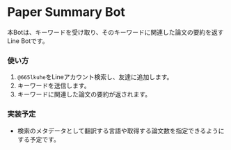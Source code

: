 # Paper Summary Bot
本Botは、キーワードを受け取り、そのキーワードに関連した論文の要約を返すLine Botです。

### 使い方
1. `@665lkuhe`をLineアカウント検索し、友達に追加します。  
1. キーワードを送信します。  
1. キーワードに関連した論文の要約が返されます。  

### 実装予定
* 検索のメタデータとして翻訳する言語や取得する論文数を指定できるようにする予定です。
